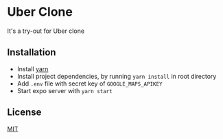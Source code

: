 # Uber Clone

It's a try-out for Uber clone

## Installation

- Install [yarn](https://yarnpkg.com/)
- Install project dependencies, by running `yarn install` in root directory
- Add `.env` file with secret key of `GOOGLE_MAPS_APIKEY`
- Start expo server with `yarn start`

## License

[MIT](https://choosealicense.com/licenses/mit/)

